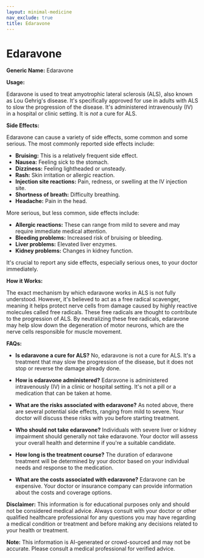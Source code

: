 ```yaml
---
layout: minimal-medicine
nav_exclude: true
title: Edaravone
---
```


# Edaravone

**Generic Name:** Edaravone

**Usage:**

Edaravone is used to treat amyotrophic lateral sclerosis (ALS), also known as Lou Gehrig's disease.  It's specifically approved for use in adults with ALS to slow the progression of the disease.  It's administered intravenously (IV) in a hospital or clinic setting.  It is *not* a cure for ALS.

**Side Effects:**

Edaravone can cause a variety of side effects, some common and some serious.  The most commonly reported side effects include:

* **Bruising:** This is a relatively frequent side effect.
* **Nausea:**  Feeling sick to the stomach.
* **Dizziness:** Feeling lightheaded or unsteady.
* **Rash:** Skin irritation or allergic reaction.
* **Injection site reactions:** Pain, redness, or swelling at the IV injection site.
* **Shortness of breath:** Difficulty breathing.
* **Headache:** Pain in the head.

More serious, but less common, side effects include:

* **Allergic reactions:** These can range from mild to severe and may require immediate medical attention.
* **Bleeding problems:** Increased risk of bruising or bleeding.
* **Liver problems:** Elevated liver enzymes.
* **Kidney problems:** Changes in kidney function.

It's crucial to report any side effects, especially serious ones, to your doctor immediately.

**How it Works:**

The exact mechanism by which edaravone works in ALS is not fully understood. However, it's believed to act as a free radical scavenger, meaning it helps protect nerve cells from damage caused by highly reactive molecules called free radicals.  These free radicals are thought to contribute to the progression of ALS.  By neutralizing these free radicals, edaravone may help slow down the degeneration of motor neurons, which are the nerve cells responsible for muscle movement.

**FAQs:**

* **Is edaravone a cure for ALS?** No, edaravone is not a cure for ALS. It's a treatment that may slow the progression of the disease, but it does not stop or reverse the damage already done.

* **How is edaravone administered?** Edaravone is administered intravenously (IV) in a clinic or hospital setting. It's not a pill or a medication that can be taken at home.

* **What are the risks associated with edaravone?**  As noted above, there are several potential side effects, ranging from mild to severe.  Your doctor will discuss these risks with you before starting treatment.

* **Who should not take edaravone?** Individuals with severe liver or kidney impairment should generally not take edaravone. Your doctor will assess your overall health and determine if you're a suitable candidate.

* **How long is the treatment course?** The duration of edaravone treatment will be determined by your doctor based on your individual needs and response to the medication.

* **What are the costs associated with edaravone?**  Edaravone can be expensive.  Your doctor or insurance company can provide information about the costs and coverage options.

**Disclaimer:** This information is for educational purposes only and should not be considered medical advice.  Always consult with your doctor or other qualified healthcare professional for any questions you may have regarding a medical condition or treatment and before making any decisions related to your health or treatment.


**Note:** This information is AI-generated or crowd-sourced and may not be accurate. Please consult a medical professional for verified advice.